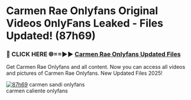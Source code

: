 # Carmen Rae Onlyfans Original Videos 0nlyFans Leaked - Files Updated! (87h69)

<h3>🔴 CLICK HERE 🌐==►► <a href="https://tinyurl.com/4seja8ks" rel="nofollow">Carmen Rae Onlyfans Updated Files</a></h3>

Get Carmen Rae Onlyfans and all content. Now you can access all videos and pictures of Carmen Rae Onlyfans. New Updated Files 2025!

[![87h69](https://i.imgur.com/EWjZXRe.gif)](https://tinyurl.com/4seja8ks)
carmen sandi onlyfans<br>
carmen caliente onlyfans